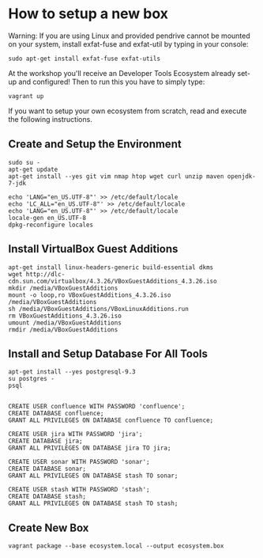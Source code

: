 # How to setup a new box

Warning: If you are using Linux and provided pendrive cannot be mounted on your system, install exfat-fuse and exfat-util by typing in your console:

    sudo apt-get install exfat-fuse exfat-utils

At the workshop you'll receive an Developer Tools Ecosystem already set-up and configured!
Then to run this you have to simply type:

    vagrant up

If you want to setup your own ecosystem from scratch, read and execute the following instructions.


## Create and Setup the Environment

    sudo su -
    apt-get update
    apt-get install --yes git vim nmap htop wget curl unzip maven openjdk-7-jdk

    echo 'LANG="en_US.UTF-8"' >> /etc/default/locale
    echo 'LC_ALL="en_US.UTF-8"' >> /etc/default/locale
    echo 'LANG="en_US.UTF-8"' >> /etc/default/locale
    locale-gen en_US.UTF-8
    dpkg-reconfigure locales


## Install VirtualBox Guest Additions

    apt-get install linux-headers-generic build-essential dkms
    wget http://dlc-cdn.sun.com/virtualbox/4.3.26/VBoxGuestAdditions_4.3.26.iso
    mkdir /media/VBoxGuestAdditions
    mount -o loop,ro VBoxGuestAdditions_4.3.26.iso /media/VBoxGuestAdditions
    sh /media/VBoxGuestAdditions/VBoxLinuxAdditions.run
    rm VBoxGuestAdditions_4.3.26.iso
    umount /media/VBoxGuestAdditions
    rmdir /media/VBoxGuestAdditions


## Install and Setup Database For All Tools

    apt-get install --yes postgresql-9.3
    su postgres -
    psql


    CREATE USER confluence WITH PASSWORD 'confluence';
    CREATE DATABASE confluence;
    GRANT ALL PRIVILEGES ON DATABASE confluence TO confluence;

    CREATE USER jira WITH PASSWORD 'jira';
    CREATE DATABASE jira;
    GRANT ALL PRIVILEGES ON DATABASE jira TO jira;

    CREATE USER sonar WITH PASSWORD 'sonar';
    CREATE DATABASE sonar;
    GRANT ALL PRIVILEGES ON DATABASE stash TO sonar;

    CREATE USER stash WITH PASSWORD 'stash';
    CREATE DATABASE stash;
    GRANT ALL PRIVILEGES ON DATABASE stash TO stash;


## Create New Box

    vagrant package --base ecosystem.local --output ecosystem.box

